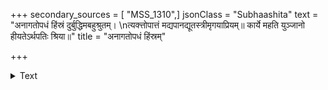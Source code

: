 +++
secondary_sources = [ "MSS_1310",]
jsonClass = "Subhaashita"
text = "अनागतोपधं हिंस्रं दुर्बुद्धिमबहुश्रुतम्।  \nत्यक्त्तोपात्तं मद्यपानद्यूतस्त्रीमृगयाप्रियम्॥ कार्ये महति युञ्जानो हीयतेऽर्थपतिः श्रिया॥"
title = "अनागतोपधं हिंस्रम्"

+++

<details><summary>Text</summary>

अनागतोपधं हिंस्रं दुर्बुद्धिमबहुश्रुतम्।  
त्यक्त्तोपात्तं मद्यपानद्यूतस्त्रीमृगयाप्रियम्॥ कार्ये महति युञ्जानो हीयतेऽर्थपतिः श्रिया॥
</details>
